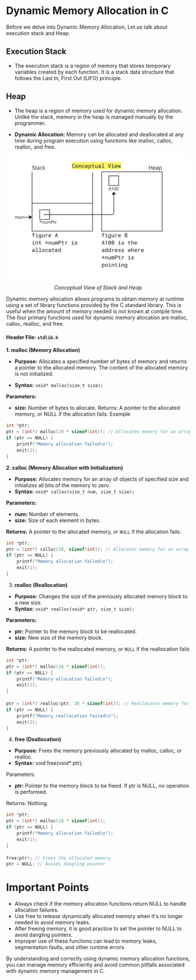 # Dynamic Memory Allocation in C

Before we delve into Dynamic Memory Allocation, Let us talk about execution stack and Heap.

## Execution Stack

- The execution stack is a region of memory that stores temporary variables created by each function. It is a stack data structure that follows the Last In, First Out (LIFO) principle.

## Heap

- The heap is a region of memory used for dynamic memory allocation. Unlike the stack, memory in the heap is managed manually by the programmer. 

- **Dynamic Allocation:** Memory can be allocated and deallocated at any time during program execution using functions like malloc, calloc, realloc, and free.




<img src="../../images/visualizationofstackheap.png">
<p align = "center">
    <i>Conceptual View of Stack and Heap</i>
</p>



Dynamic memory allocation allows programs to obtain memory at runtime using a set of library functions provided by the C standard library. This is useful when the amount of memory needed is not known at compile time. The four primary functions used for dynamic memory allocation are malloc, calloc, realloc, and free.

####  Header File: `stdlib.h`

**1. malloc (Memory Allocation)**

- **Purpose:** Allocates a specified number of bytes of memory and returns a pointer to the allocated memory. The content of the allocated memory is not initialized.

- **Syntax:** `void* malloc(size_t size);`

**Parameters:**
- **size:** Number of bytes to allocate.
Returns: A pointer to the allocated memory, or NULL if the allocation fails.
Example

```c
int *ptr;
ptr = (int*) malloc(10 * sizeof(int)); // Allocates memory for an array of 10 integers
if (ptr == NULL) {
    printf("Memory allocation failed\n");
    exit(1);
}
```


**2. calloc (Memory Allocation with Initialization)**
- **Purpose:** Allocates memory for an array of objects of specified size and initializes all bits of the memory to zero.
- **Syntax:** `void* calloc(size_t num, size_t size);`

**Parameters:**
- **num:** Number of elements.
- **size:** Size of each element in bytes.

**Returns:** A pointer to the allocated memory, or `NULL` if the allocation fails.

```c
int *ptr;
ptr = (int*) calloc(10, sizeof(int)); // Allocates memory for an array of 10 integers and initializes them to zero
if (ptr == NULL) {
    printf("Memory allocation failed\n");
    exit(1);
}
```

3. **realloc (Reallocation)**

- **Purpose:** Changes the size of the previously allocated memory block to a new size.
- **Syntax:** `void* realloc(void* ptr, size_t size);`

**Parameters:**
- **ptr:** Pointer to the memory block to be reallocated.
- **size:** New size of the memory block.

**Returns:** A pointer to the reallocated memory, or `NULL` if the reallocation fails

```c
int *ptr;
ptr = (int*) malloc(10 * sizeof(int));
if (ptr == NULL) {
    printf("Memory allocation failed\n");
    exit(1);
}

ptr = (int*) realloc(ptr, 20 * sizeof(int)); // Reallocates memory for an array of 20 integers
if (ptr == NULL) {
    printf("Memory reallocation failed\n");
    exit(1);
}
```

4. **free (Deallocation)**

- **Purpose:** Frees the memory previously allocated by malloc, calloc, or realloc.
- **Syntax:** void free(void* ptr);

Parameters:
- **ptr:** Pointer to the memory block to be freed. If ptr is NULL, no operation is performed.

Returns: Nothing.
```c
int *ptr;
ptr = (int*) malloc(10 * sizeof(int));
if (ptr == NULL) {
    printf("Memory allocation failed\n");
    exit(1);
}

free(ptr); // Frees the allocated memory
ptr = NULL; // Avoids dangling pointer
```

# Important Points
- Always check if the memory allocation functions return NULL to handle allocation failures.
- Use free to release dynamically allocated memory when it's no longer needed to avoid memory leaks.
- After freeing memory, it is good practice to set the pointer to NULL to avoid dangling pointers.
- Improper use of these functions can lead to memory leaks, segmentation faults, and other runtime errors.

By understanding and correctly using dynamic memory allocation functions, you can manage memory efficiently and avoid common pitfalls associated with dynamic memory management in C.